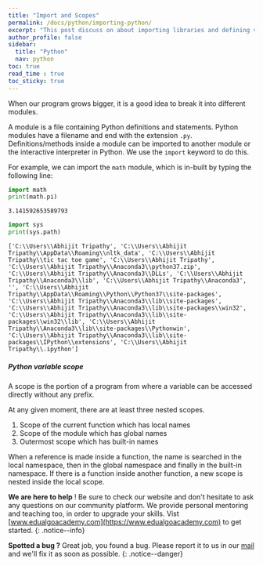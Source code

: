 ```yaml
---
title: "Import and Scopes"
permalink: /docs/python/importing-python/
excerpt: "This post discuss on about importing libraries and defining variable scopes in python"
author_profile: false
sidebar:
  title: "Python"
  nav: python
toc: true
read_time : true
toc_sticky: true
---
```


<script type="text/javascript" async
  src="https://cdn.mathjax.org/mathjax/latest/MathJax.js?config=TeX-MML-AM_CHTML">
</script>

When our program grows bigger, it is a good idea to break it into different modules.

A module is a file containing Python definitions and statements. Python modules have a filename and end with the extension `.py`. Definitions/methods inside a module can be imported to another module or the interactive interpreter in Python. We use the `import` keyword to do this.

For example, we can import the `math` module, which is in-built by typing the following line:

```python
import math
print(math.pi)
```

```
3.141592653589793
```

```python
import sys
print(sys.path)
```

```
['C:\\Users\\Abhijit Tripathy', 'C:\\Users\\Abhijit Tripathy\\AppData\\Roaming\\nltk_data', 'C:\\Users\\Abhijit Tripathy\\tic tac toe game', 'C:\\Users\\Abhijit Tripathy', 'C:\\Users\\Abhijit Tripathy\\Anaconda3\\python37.zip', 'C:\\Users\\Abhijit Tripathy\\Anaconda3\\DLLs', 'C:\\Users\\Abhijit Tripathy\\Anaconda3\\lib', 'C:\\Users\\Abhijit Tripathy\\Anaconda3', '', 'C:\\Users\\Abhijit Tripathy\\AppData\\Roaming\\Python\\Python37\\site-packages', 'C:\\Users\\Abhijit Tripathy\\Anaconda3\\lib\\site-packages', 'C:\\Users\\Abhijit Tripathy\\Anaconda3\\lib\\site-packages\\win32', 'C:\\Users\\Abhijit Tripathy\\Anaconda3\\lib\\site-packages\\win32\\lib', 'C:\\Users\\Abhijit Tripathy\\Anaconda3\\lib\\site-packages\\Pythonwin', 'C:\\Users\\Abhijit Tripathy\\Anaconda3\\lib\\site-packages\\IPython\\extensions', 'C:\\Users\\Abhijit Tripathy\\.ipython']
```

##### Python variable scope

A scope is the portion of a program from where a variable can be accessed directly without any prefix.

At any given moment, there are at least three nested scopes.

1. Scope of the current function which has local names
2. Scope of the module which has global names
3. Outermost scope which has built-in names

When a reference is made inside a function, the name is searched in the local namespace, then in the global namespace and finally in the built-in namespace. If there is a function inside another function, a new scope is nested inside the local scope.

<i class="fas fa-lightbulb fa-2x"></i> **We are here to help** ! Be sure to check our website and don't hesitate to ask any questions on our community platform. We provide personal mentoring and teaching too, in order to upgrade your skills. Vist [www.edualgoacademy.com](https://www.edualgoacademy.com) to get started.
{: .notice--info}

<i class="fas fa-bug fa-2x"></i> **Spotted a bug ?** Great job, you found a bug. Please report it to us in our [mail](mailto:founder@edualgoacademy.com) and we'll fix it as soon as possible.
{: .notice--danger}